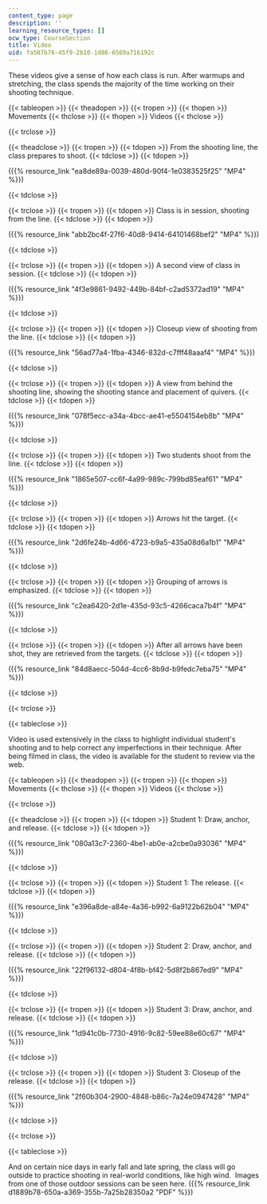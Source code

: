 ```yaml
---
content_type: page
description: ''
learning_resource_types: []
ocw_type: CourseSection
title: Video
uid: fa507b76-45f9-2b10-1d86-6569a716192c
---
```


These videos give a sense of how each class is run. After warmups and stretching, the class spends the majority of the time working on their shooting technique. 

{{< tableopen >}}
{{< theadopen >}}
{{< tropen >}}
{{< thopen >}}
Movements
{{< thclose >}}
{{< thopen >}}
Videos
{{< thclose >}}

{{< trclose >}}

{{< theadclose >}}
{{< tropen >}}
{{< tdopen >}}
From the shooting line, the class prepares to shoot.
{{< tdclose >}}
{{< tdopen >}}


({{% resource_link "ea8de89a-0039-480d-90f4-1e0383525f25" "MP4" %}})


{{< tdclose >}}

{{< trclose >}}
{{< tropen >}}
{{< tdopen >}}
Class is in session, shooting from the line.
{{< tdclose >}}
{{< tdopen >}}


({{% resource_link "abb2bc4f-27f6-40d8-9414-64101468bef2" "MP4" %}})


{{< tdclose >}}

{{< trclose >}}
{{< tropen >}}
{{< tdopen >}}
A second view of class in session.
{{< tdclose >}}
{{< tdopen >}}


({{% resource_link "4f3e9861-9492-449b-84bf-c2ad5372ad19" "MP4" %}})


{{< tdclose >}}

{{< trclose >}}
{{< tropen >}}
{{< tdopen >}}
Closeup view of shooting from the line.
{{< tdclose >}}
{{< tdopen >}}


({{% resource_link "56ad77a4-1fba-4346-832d-c7fff48aaaf4" "MP4" %}})


{{< tdclose >}}

{{< trclose >}}
{{< tropen >}}
{{< tdopen >}}
A view from behind the shooting line, showing the shooting stance and placement of quivers.
{{< tdclose >}}
{{< tdopen >}}


({{% resource_link "078f5ecc-a34a-4bcc-ae41-e5504154eb8b" "MP4" %}})


{{< tdclose >}}

{{< trclose >}}
{{< tropen >}}
{{< tdopen >}}
Two students shoot from the line.
{{< tdclose >}}
{{< tdopen >}}


({{% resource_link "1865e507-cc6f-4a99-989c-799bd85eaf61" "MP4" %}})


{{< tdclose >}}

{{< trclose >}}
{{< tropen >}}
{{< tdopen >}}
Arrows hit the target.
{{< tdclose >}}
{{< tdopen >}}


({{% resource_link "2d6fe24b-4d66-4723-b9a5-435a08d6a1b1" "MP4" %}})


{{< tdclose >}}

{{< trclose >}}
{{< tropen >}}
{{< tdopen >}}
Grouping of arrows is emphasized.
{{< tdclose >}}
{{< tdopen >}}


({{% resource_link "c2ea6420-2d1e-435d-93c5-4266caca7b4f" "MP4" %}})


{{< tdclose >}}

{{< trclose >}}
{{< tropen >}}
{{< tdopen >}}
After all arrows have been shot, they are retrieved from the targets.
{{< tdclose >}}
{{< tdopen >}}


({{% resource_link "84d8aecc-504d-4cc6-8b9d-b9fedc7eba75" "MP4" %}})


{{< tdclose >}}

{{< trclose >}}

{{< tableclose >}}

Video is used extensively in the class to highlight individual student's shooting and to help correct any imperfections in their technique. After being filmed in class, the video is available for the student to review via the web.

{{< tableopen >}}
{{< theadopen >}}
{{< tropen >}}
{{< thopen >}}
Movements
{{< thclose >}}
{{< thopen >}}
Videos
{{< thclose >}}

{{< trclose >}}

{{< theadclose >}}
{{< tropen >}}
{{< tdopen >}}
Student 1: Draw, anchor, and release.
{{< tdclose >}}
{{< tdopen >}}


({{% resource_link "080a13c7-2360-4be1-ab0e-a2cbe0a93036" "MP4" %}})


{{< tdclose >}}

{{< trclose >}}
{{< tropen >}}
{{< tdopen >}}
Student 1: The release.
{{< tdclose >}}
{{< tdopen >}}


({{% resource_link "e396a8de-a84e-4a36-b992-6a9122b62b04" "MP4" %}})


{{< tdclose >}}

{{< trclose >}}
{{< tropen >}}
{{< tdopen >}}
Student 2: Draw, anchor, and release.
{{< tdclose >}}
{{< tdopen >}}


({{% resource_link "22f96132-d804-4f8b-bf42-5d8f2b867ed9" "MP4" %}})


{{< tdclose >}}

{{< trclose >}}
{{< tropen >}}
{{< tdopen >}}
Student 3: Draw, anchor, and release.
{{< tdclose >}}
{{< tdopen >}}


({{% resource_link "1d941c0b-7730-4916-9c82-59ee88e60c67" "MP4" %}})


{{< tdclose >}}

{{< trclose >}}
{{< tropen >}}
{{< tdopen >}}
Student 3: Closeup of the release.
{{< tdclose >}}
{{< tdopen >}}


({{% resource_link "2f60b304-2900-4848-b86c-7a24e0947428" "MP4" %}})


{{< tdclose >}}

{{< trclose >}}

{{< tableclose >}}

And on certain nice days in early fall and late spring, the class will go outside to practice shooting in real-world conditions, like high wind.  Images from one of those outdoor sessions can be seen here. ({{% resource_link d1889b78-650a-a369-355b-7a25b28350a2 "PDF" %}})